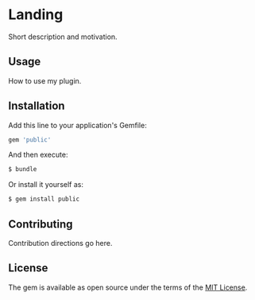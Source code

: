 # Landing
Short description and motivation.

## Usage
How to use my plugin.

## Installation
Add this line to your application's Gemfile:

```ruby
gem 'public'
```

And then execute:
```bash
$ bundle
```

Or install it yourself as:
```bash
$ gem install public
```

## Contributing
Contribution directions go here.

## License
The gem is available as open source under the terms of the [MIT License](https://opensource.org/licenses/MIT).
